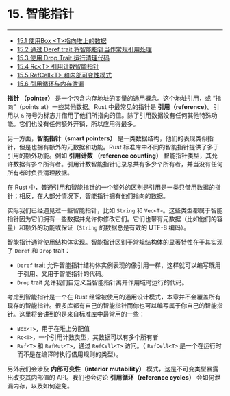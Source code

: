 # 15. 智能指针
---

- [15.1 使用Box \<T\>指向堆上的数据](./15.1-使用Box%20<T>指向堆上的数据.md)
- [15.2 通过 Deref trait 将智能指针当作常规引用处理](./15.2-通过%20Deref%20trait%20将智能指针当作常规引用处理.md)
- [15.3 使用 Drop Trait 运行清理代码](./15.3-使用%20Drop%20Trait%20运行清理代码.md)
- [15.4 Rc\<T\> 引用计数智能指针](./15.4-Rc<T>%20引用计数智能指针.md)
- [15.5 RefCell\<T\> 和内部可变性模式](./15.5-RefCell<T>%20和内部可变性模式.md)
- [15.6 引用循环与内存泄漏](./15.6-引用循环与内存泄漏.md)


**指针 （pointer）** 是一个包含内存地址的变量的通用概念。这个地址引用，或 “指向”（points at）一些其他数据。Rust 中最常见的指针是 **引用（reference）**。引用以 `&` 符号为标志并借用了他们所指向的值。除了引用数据没有任何其他特殊功能。它们也没有任何额外开销，所以应用得最多。

另一方面，**智能指针（smart pointers）** 是一类数据结构，他们的表现类似指针，但是也拥有额外的元数据和功能。Rust 标准库中不同的智能指针提供了多于引用的额外功能。例如 **引用计数 （reference counting）** 智能指针类型，其允许数据有多个所有者。引用计数智能指针记录总共有多少个所有者，并当没有任何所有者时负责清理数据。

在 Rust 中，普通引用和智能指针的一个额外的区别是引用是一类只借用数据的指针；相反，在大部分情况下，智能指针拥有他们指向的数据。

实际我们已经遇见过一些智能指针，比如 `String` 和 `Vec<T>`。这些类型都属于智能指针因为它们拥有一些数据并允许你修改它们。它们也带有元数据（比如他们的容量）和额外的功能或保证（`String` 的数据总是有效的 UTF-8 编码）。

智能指针通常使用结构体实现。智能指针区别于常规结构体的显著特性在于其实现了 `Deref` 和 `Drop` trait：

- `Deref` trait 允许智能指针结构体实例表现的像引用一样，这样就可以编写既用于引用、又用于智能指针的代码。
- `Drop` trait 允许我们自定义当智能指针离开作用域时运行的代码。

考虑到智能指针是一个在 Rust 经常被使用的通用设计模式，本章并不会覆盖所有现存的智能指针。很多库都有自己的智能指针而你也可以编写属于你自己的智能指针。这里将会讲到的是来自标准库中最常用的一些：

- `Box<T>`，用于在堆上分配值
- `Rc<T>`，一个引用计数类型，其数据可以有多个所有者
- `Ref<T>` 和 `RefMut<T>`，通过 `RefCell<T>` 访问。（ `RefCell<T>` 是一个在运行时而不是在编译时执行借用规则的类型）。

另外我们会涉及 **内部可变性（interior mutability）** 模式，这是不可变类型暴露出改变其内部值的 API。我们也会讨论 **引用循环（reference cycles）** 会如何泄漏内存，以及如何避免。
